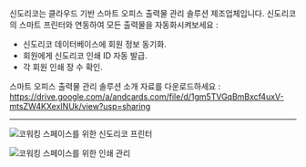신도리코는 클라우드 기반 스마트 오피스 출력물 관리 솔루션 제조업체입니다. 신도리코의 스마트 프린터와 연동하여 모든 출력물을 자동화시켜보세요 :

- 신도리코 데이터베이스에 회원 정보 동기화.
- 회원에게 신도리코 인쇄 ID 자동 발급.
- 각 회원 인쇄 장 수 확인.

스마트 오피스 출력물 관리 솔루션 소개 자료를 다운로드하세요 : https://drive.google.com/a/andcards.com/file/d/1gm5TVGqBmBxcf4uxV-mtsZW4KXexINUk/view?usp=sharing

---

![코워킹 스페이스를 위한 신도리코 프린터](https://s3.ap-northeast-2.amazonaws.com/marketing.feature.andcards.com/sindoh-profile.png)

![코워킹 스페이스를 위한 인쇄 관리](https://s3.ap-northeast-2.amazonaws.com/marketing.feature.andcards.com/sindoh-count.png)
